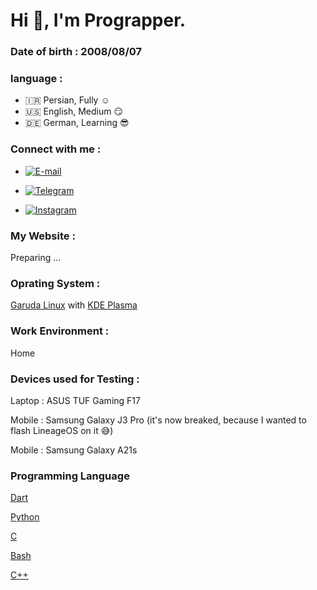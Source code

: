 # Hi 👋, I'm Prograpper.
  
### Date of birth : 2008/08/07

### language :

* 🇮🇷 Persian, Fully ☺️
* 🇺🇸 English, Medium 😏
* 🇩🇪 German, Learning 😎


### Connect with me :

* [![E-mail](https://github.com/erman2008/erman2008/blob/main/a/email.svg)](mailto:ermanzero2008@gmail.com)
 
 * [![Telegram](https://github.com/erman2008/erman2008/blob/main/a/telegram.svg)](https://t.me/Prograpper)
 
 * [![Instagram](https://github.com/erman2008/erman2008/blob/main/a/instagram.svg)](https://instagram.com/prograpper)
 
### My Website :
Preparing ...


### Oprating System :
[Garuda Linux](https://garudalinux.org) with [KDE Plasma](https://kde.org)


### Work Environment :
Home


### Devices used for Testing :
Laptop : ASUS TUF Gaming F17

Mobile : Samsung Galaxy J3 Pro (it's now breaked, because I wanted to flash LineageOS on it 😅)

Mobile : Samsung Galaxy A21s


### Programming Language

[Dart](https://en.wikipedia.org/wiki/Dart_(programming_language))


[Python](https://en.wikipedia.org/wiki/Python_(programming_language))


[C](https://en.wikipedia.org/wiki/C_(programming_language))


[Bash](https://en.wikipedia.org/wiki/Bash_(Unix_shell))


[C++](https://en.wikipedia.org/wiki/C++)

